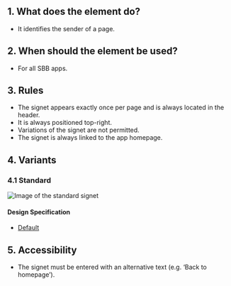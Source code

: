 ## 1. What does the element do?
*   It identifies the sender of a page.

## 2. When should the element be used?
*   For all SBB apps.

## 3. Rules
*   The signet appears exactly once per page and is always located in the header.
*   It is always positioned top-right.
*   Variations of the signet are not permitted.
*   The signet is always linked to the app homepage.


## 4. Variants

### 4.1 Standard
![Image of the standard signet](https://raw.githubusercontent.com/sbb-design-systems/design-system-mobile-documentation/doku-update/documentation/brand/images/ME04_Signet.png 'class: image')

#### Design Specification
*   [Default](https://sbb.invisionapp.com/d/main#/console/14051805/313166952/inspect)

## 5. Accessibility
*   The signet must be entered with an alternative text (e.g. ‘Back to homepage’).